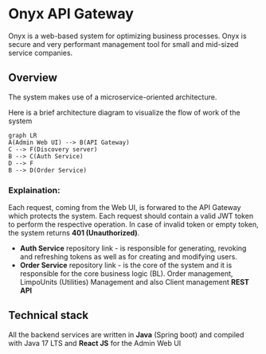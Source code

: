 # Onyx API Gateway
Onyx is a web-based system for optimizing business processes. Onyx is secure and very performant management tool for small and mid-sized service companies.

## Overview
The system makes use of a microservice-oriented architecture.

Here is a brief architecture diagram to visualize the flow of work of the system
```mermaid
graph LR
A(Admin Web UI) --> B(API Gateway)
C --> F(Discovery server)
B --> C(Auth Service)
D --> F
B --> D(Order Service)
```

### Explaination:
Each request, coming from the Web UI, is forwared to the API Gateway which protects the system. Each request should contain a valid JWT token to perform the respective operation. In case of invalid token or empty token, the system returns **401 (Unauthorized)**. 
- **Auth Service** repository link - is responsible for generating, revoking and refreshing tokens as well as for creating and modifying users.
- **Order Service** repository link - is the core of the system and it is responsible for the core business logic (BL). Order management, LimpoUnits (Utilities) Management and also Client management **REST API**  


## Technical stack
All the backend services are written in **Java** (Spring boot) and compiled with Java 17 LTS and **React JS** for the Admin Web UI
